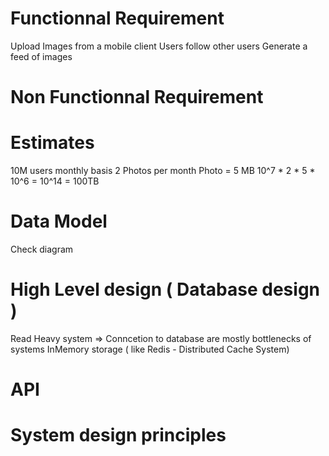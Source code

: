# Functionnal Requirement 
Upload Images from a mobile client
Users follow other users
Generate a feed of images

# Non Functionnal Requirement


# Estimates 
10M users monthly basis
2 Photos per month 
Photo = 5 MB 
10^7 * 2 * 5 * 10^6 = 10^14 = 100TB

# Data Model 
Check diagram

# High Level design  ( Database design )
Read Heavy system => 
Conncetion to database are mostly bottlenecks of systems 
InMemory storage ( like Redis - Distributed Cache System)



# API


# System design principles

